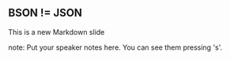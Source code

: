 ##  BSON != JSON

This is a new Markdown slide

note:
    Put your speaker notes here.
    You can see them pressing 's'.
